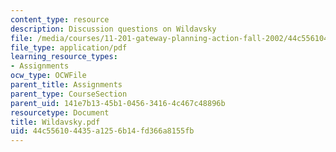 ```yaml
---
content_type: resource
description: Discussion questions on Wildavsky
file: /media/courses/11-201-gateway-planning-action-fall-2002/44c556104435a1256b14fd366a8155fb_Wildavsky.pdf
file_type: application/pdf
learning_resource_types:
- Assignments
ocw_type: OCWFile
parent_title: Assignments
parent_type: CourseSection
parent_uid: 141e7b13-45b1-0456-3416-4c467c48896b
resourcetype: Document
title: Wildavsky.pdf
uid: 44c55610-4435-a125-6b14-fd366a8155fb
---
```

